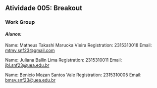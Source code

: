 ## Atividade 005: Breakout

### Work Group
#### *Alunos:*
Name: Matheus Takashi Maruoka Vieira
Registration: 2315310018
Email: mtmv.snf23@gmail.com

Name: Juliana Ballin Lima
Registration: 2315310011
Email: jbl.snf23@uea.edu.br

Name: Benicio Mozan Santos Vale
Registration: 2315310005
Email: bmsv.snf23@uea.edu.br


